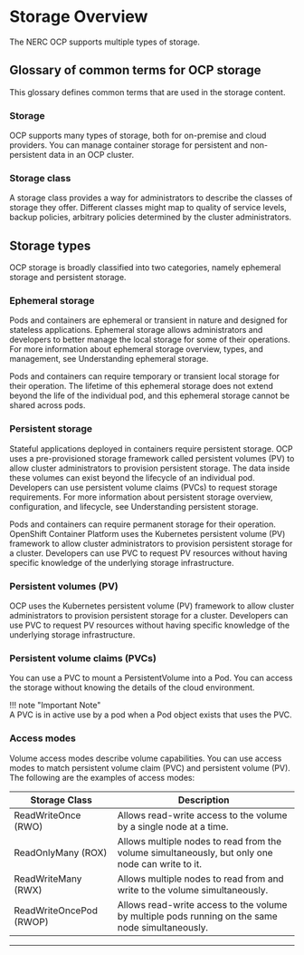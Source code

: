 # Storage Overview

The NERC OCP supports multiple types of storage.

## Glossary of common terms for OCP storage

This glossary defines common terms that are used in the storage content.

### Storage

OCP supports many types of storage, both for on-premise and cloud providers. You
can manage container storage for persistent and non-persistent data in an OCP cluster.

### Storage class

A storage class provides a way for administrators to describe the classes of storage
they offer. Different classes might map to quality of service levels, backup policies,
arbitrary policies determined by the cluster administrators.

## Storage types

OCP storage is broadly classified into two categories, namely ephemeral storage
and persistent storage.

### Ephemeral storage

Pods and containers are ephemeral or transient in nature and designed for stateless applications. Ephemeral storage allows administrators and developers to better manage the local storage for some of their operations. For more information about ephemeral storage overview, types, and management, see Understanding ephemeral storage.

Pods and containers can require temporary or transient local storage for their
operation. The lifetime of this ephemeral storage does not extend beyond the life
of the individual pod, and this ephemeral storage cannot be shared across pods.

### Persistent storage

Stateful applications deployed in containers require persistent storage. OCP uses a pre-provisioned storage framework called persistent volumes (PV) to allow cluster administrators to provision persistent storage. The data inside these volumes can exist beyond the lifecycle of an individual pod. Developers can use persistent volume claims (PVCs) to request storage requirements. For more information about persistent storage overview, configuration, and lifecycle, see Understanding persistent storage.

Pods and containers can require permanent storage for their operation. OpenShift
Container Platform uses the Kubernetes persistent volume (PV) framework to allow
cluster administrators to provision persistent storage for a cluster. Developers
can use PVC to request PV resources without having specific knowledge of the
underlying storage infrastructure.

### Persistent volumes (PV)

OCP uses the Kubernetes persistent volume (PV) framework to allow cluster
administrators to provision persistent storage for a cluster. Developers can use
PVC to request PV resources without having specific knowledge of the underlying
storage infrastructure.

### Persistent volume claims (PVCs)

You can use a PVC to mount a PersistentVolume into a Pod. You can access the
storage without knowing the details of the cloud environment.

!!! note "Important Note"	
    A PVC is in active use by a pod when a Pod object exists that uses the PVC.

### Access modes

Volume access modes describe volume capabilities. You can use access modes to match
persistent volume claim (PVC) and persistent volume (PV). The following are the
examples of access modes:

| Storage Class    | Description                                                                                         |
|------------------|-----------------------------------------------------------------------------------------------------|
| ReadWriteOnce (RWO)| Allows read-write access to the volume by a single node at a time.                                   |
| ReadOnlyMany (ROX) | Allows multiple nodes to read from the volume simultaneously, but only one node can write to it.      |
| ReadWriteMany (RWX)| Allows multiple nodes to read from and write to the volume simultaneously.                           |
| ReadWriteOncePod (RWOP)| Allows read-write access to the volume by multiple pods running on the same node simultaneously.     |

---
